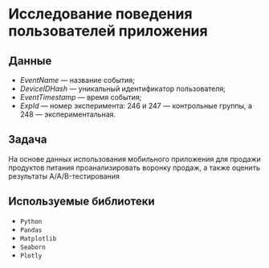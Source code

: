 # Исследование поведения пользователей приложения

## Данные

- _EventName_ — название события;
- _DeviceIDHash_ — уникальный идентификатор пользователя;
- _EventTimestamp_ — время события;
- _ExpId_ — номер эксперимента: 246 и 247 — контрольные группы, а 248 — экспериментальная.

## Задача

На основе данных использования мобильного приложения для продажи продуктов питания проанализировать воронку продаж, а также оценить результаты A/A/B-тестирования 

## Используемые библиотеки

- `Python`
- `Pandas`
- `Matplotlib`
- `Seaborn`
- `Plotly`
